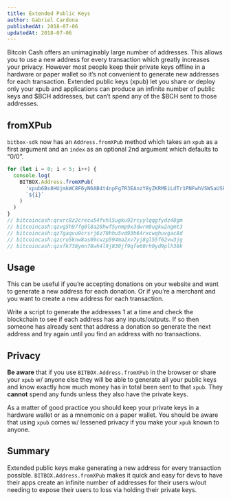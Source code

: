 ```yaml
---
title: Extended Public Keys
author: Gabriel Cardona
publishedAt: 2018-07-06
updatedAt: 2018-07-06
---
```


Bitcoin Cash offers an unimaginably large number of addresses. This allows you to use a new address for every transaction which greatly increases your privacy. However most people keep their private keys offline in a hardware or paper wallet so it’s not convenient to generate new addresses for each transaction. Extended public keys (xpub) let you share or deploy only your xpub and applications can produce an infinite number of public keys and $BCH addresses, but can’t spend any of the $BCH sent to those addresses.

## fromXPub

`bitbox-sdk` now has an `Address.fromXPub` method which takes an `xpub` as a first argument and an `index` as an optional 2nd argument which defaults to “0/0”.

```javascript
for (let i = 0; i < 5; i++) {
  console.log(
    BITBOX.Address.fromXPub(
      'xpub6Bs8HUjmkWC8F6yN6AB4t4npFg7R3EAnzY8yZKRMEiLdTr1PNFwhVSWSaUSkNs43pehV4dNvaQqUAUmAWQXATDQNb1S9EhH515BjyRz5ZNE',
      `${i}`
    )
  )
}
// bitcoincash:qrxrc8z2crecu54fvhl5ugku92rcyylqqgfydz48gm
// bitcoincash:qzvg5h97fg0l8a28hwf5ynmp9x3dwrm9ugkw2ngmt3
// bitcoincash:qz7gaqvu9crsrj6z70hhu5vd93h64rxcwqhuvgac8d
// bitcoincash:qzcru5knw8as09cwzp594ma2xv7yj8gl55f62vw3jg
// bitcoincash:qzxfk738ymn78wh4l9j830jf9qfe60rh0yd9plh38k
```

## Usage

This can be useful if you’re accepting donations on your website and want to generate a new address for each donation. Or if you’re a merchant and you want to create a new address for each transaction.

Write a script to generate the addresses 1 at a time and check the blockchain to see if each address has any inputs/outputs. If so then someone has already sent that address a donation so generate the next address and try again until you find an address with no transactions.

## Privacy

**Be aware** that if you use `BITBOX.Address.fromXPub` in the browser or share your `xpub` w/ anyone else they will be able to generate all your public keys and know exactly how much money has in total been sent to that `xpub`. They **cannot** spend any funds unless they also have the private keys.

As a matter of good practice you should keep your private keys in a hardware wallet or as a mnemonic on a paper wallet. You should be aware that using `xpub` comes w/ lessened privacy if you make your `xpub` known to anyone.

## Summary

Extended public keys make generating a new address for every transaction possible. `BITBOX.Address.fromXPub` makes it quick and easy for devs to have their apps create an infinite number of addresses for their users w/out needing to expose their users to loss via holding their private keys.
